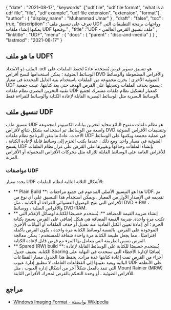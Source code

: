 {
  "date" : "2021-08-17",
  "keywords" :["udf file", "udf file format", "what is a udf file", "file", "udf example", "udf file extension", "extension", "format"],
  "author" : {
    "display_name" : "Muhammad Umar"
} ,
  "draft" : "false",
   "toc" : true,
  "description" :"تعرف على تنسيق ملف UDF وواجهات برمجة التطبيقات التي يمكنها إنشاء ملفات UDF وفتحها." ,
  "title" :"UDF - ملف تنسيق القرص العالمي" ,
  "linktitle" : "UDF",
  "menu" : {
    "docs" : {
      "parent" : "disc-and-media"
}
} ,
  "lastmod" : "2021-08-17"
}

## ما هو ملف UDF؟
الملف ذو الامتداد .udf هو تنسيق تصوير قرص يُستخدم عادةً لحفظ الملفات على الوسائط الضوئية ؛ يمكن استخدامها لنسخ أقراص DVD والأقراص المضغوطة والوسائط الضوئية الأخرى ؛ يخزن مجموعة من الملفات باستخدام بنية الدليل المحددة في معيار UDF ؛ يسمح بحذف الملفات وتعديلها على القرص الهدف حتى بعد كتابتها. عينت جمعية تقنية التخزين البصري نظام ملفات UDF كمعيار لتشكيل نظام ملفات مشترك لجميع الوسائط البصرية مثل الوسائط البصرية القابلة لإعادة الكتابة والوسائط للقراءة فقط.

## تنسيق ملف UDF
تنسيق ملف UDF هو نظام ملفات مفتوح البائع محايد لتخزين بيانات الكمبيوتر لمجموعة واسعة من الوسائط. تم استخدامه بشكل شائع لأقراص DVD وتنسيقات الأقراص الضوئية الأحدث. عادةً ما يتقن البرنامج نظام ملفات UDF في عملية مجمعة ويكتبها على الوسائط الضوئية في مسار واحد. ومع ذلك ، عندما يكتب الحزم إلى وسائط قابلة لإعادة الكتابة ، يسمح UDF بإنشاء الملفات وحذفها وتغييرها على القرص على غرار نظام الملفات للأغراض العامة على الوسائط القابلة للإزالة مثل محركات الأقراص المحمولة أو الأقراص المرنة.
### مواصفات UDF
يحدد معيار UDF الأشكال الثلاثة التالية لنظام الملفات:

- ** Plain Build **: هذا هو التنسيق الأصلي المدعوم في جميع مراجعات UDF. تم تقديمه في الإصدار الأول من المعيار ، ويمكن استخدام هذا التنسيق على أي نوع من الأقراص التي تتيح الوصول العشوائي للقراءة أو الكتابة ، مثل DVD + RW ، والأقراص الصلبة ، ووسائط DVD-RAM.
- ** إنشاء ضريبة القيمة المضافة **: يُستخدم خصيصًا للكتابة لوسائل الإعلام التي تكتب مرة واحدة. ضريبة القيمة المضافة هي هيكل إضافي على القرص يسمح بكتابة الحزم ؛ أي إعادة تعيين الكتل المادية عند تعديل أو حذف الملفات أو البيانات الأخرى الموجودة على القرص. بالنسبة لوسائط الكتابة مرة واحدة ، يكون القرص بأكمله افتراضيًا ، مما يجعل طبيعة الكتابة مرة واحدة شفافة للمستخدم ؛ يمكن معالجة القرص بنفس الطريقة التي يتعامل بها المرء مع قرص قابل لإعادة الكتابة.
- ** Spared (RW) build **: يُستخدم خصيصًا للكتابة على الوسائط القابلة لإعادة الكتابة. يضيف جدول Sparing إضافيًا لإدارة الأخطاء التي ستحدث في النهاية على أجزاء من القرص تمت إعادة كتابتها عدة مرات. يحفظ هذا الجدول مسار القطاعات البالية ويعيد تعيينها إلى القطاعات العاملة. لا تنطبق إدارة عيوب UDF على الأنظمة التي تنفذ بالفعل شكلاً آخر من أشكال إدارة العيوب ، مثل Mount Rainier (MRW) للأقراص الضوئية ، أو وحدة التحكم بالقرص لمحرك الأقراص الثابتة.
 




## مراجع


* [Windows Imaging Format - بواسطة Wikipedia](https://en.wikipedia.org/wiki/Windows_Imaging_Format)


